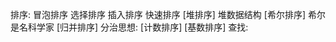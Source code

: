 排序:
    冒泡排序
    选择排序
    插入排序
    快速排序
    [堆排序]
        堆数据结构
    [希尔排序]
        希尔是名科学家
    [归并排序]
        分治思想:
    [计数排序]
    [基数排序]
查找:
    


